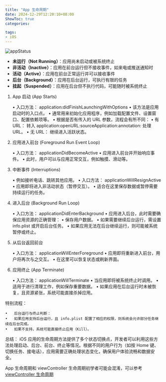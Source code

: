 ```yaml
---
title: "App 生命周期"
date: 2024-12-29T12:20:10+08:00
ShowToc: true
categories: 

tags: 
- iOS
---
```


![appStatus](../appLife/appStatus.png)

- **未运行（Not Running）**：应用尚未启动或被系统终止
- **非活动（Inactive）**：应用在前台运行但不接收事件，如来电或推送通知时
- **活动（Active）**：应用在前台正常运行并可以接收事件
- **后台（Background）**：应用在后台运行，可执行有限的任务
- **挂起（Suspended）**：应用在后台但不执行代码，可能随时被系统终止



1. App 启动 (App Starts)

	•	入口方法： application:didFinishLaunchingWithOptions
	•	该方法是应用启动时的入口点。
	•	通常用来初始化应用程序，例如加载配置文件、设置窗口、配置依赖项等。
	•	根据是否有传入的 URL 参数，流程会有所不同：
	•	有 URL： 转入 application:openURL:sourceApplication:annotation: 处理 URL。
	•	无 URL： 继续进入活跃状态。

2. 应用进入前台 (Foreground Run Event Loop)

	•	入口方法： applicationDidBecomeActive
	•	应用进入前台并开始响应事件。
	•	此时，用户可以与应用正常交互，例如触摸、滑动等。

3. 中断事件 (Interruptions)

	•	例如接听电话、跳转其他应用。
	•	入口方法： applicationWillResignActive
	•	应用即将进入非活动状态（暂停交互）。
	•	适合在这里保存数据或暂停需要持续运行的任务。

4. 进入后台 (Background Run Loop)

	•	入口方法： applicationDidEnterBackground
	•	应用进入后台，此时需要确保应用资源的正确管理：
	•	保存用户数据。
	•	如果需要继续后台运行，需设置 info.plist 或开启后台任务。
	•	如果应用无法在后台继续运行，则可能被系统暂停或终止。

5. 从后台返回前台

	•	入口方法： applicationWillEnterForeground
	•	应用即将重新进入前台，用户将再次与之交互。
	•	在这里可以恢复状态或刷新界面。

6. 应用终止 (App Terminate)

	•	入口方法： applicationWillTerminate
	•	当应用即将被系统终止时调用。
	•	适用于进行清理工作，例如保存重要数据。
	•	如果应用在后台运行时未被恢复，且资源紧张，系统可能直接杀掉应用。

特别流程：

	•	后台运行与终止判断：
	•	如果应用支持后台运行，且 info.plist 配置了相应的权限，则系统会允许部分任务继续在后台完成。
	•	如果不支持，系统可能直接终止应用（Kill）。

总结：
iOS 应用的生命周期方法提供了多个状态切换点，开发者可以利用这些方法处理启动、后台、前台、终止等情况。根据不同的用户行为（如按 Home 键、切换任务、接电话），应用需要正确处理状态变化，确保用户体验流畅和数据安全。


App 生命周期和 viewController 生命周期初学者可能会混淆，可以参考 [viewController 生命周期](../viewControllerLife)